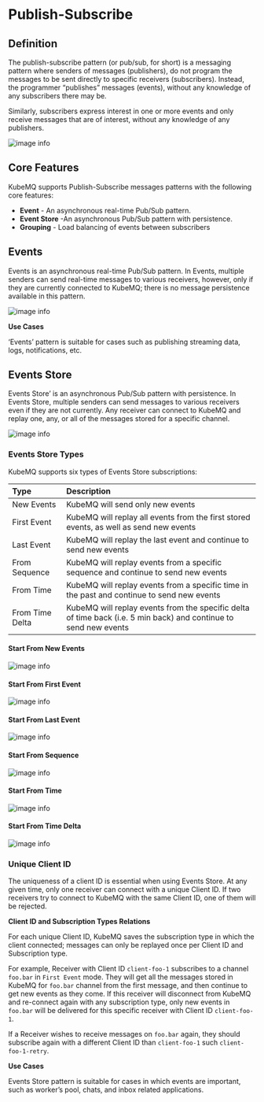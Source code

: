 # Publish-Subscribe

## Definition
The publish-subscribe pattern (or pub/sub, for short) is a messaging pattern where senders of messages (publishers), do not program the messages to be sent directly to specific receivers (subscribers). Instead, the programmer “publishes” messages (events), without any knowledge of any subscribers there may be.

Similarly, subscribers express interest in one or more events and only receive messages that are of interest, without any knowledge of any publishers.

![image info](./images/pubsub.png)


## Core Features
KubeMQ supports Publish-Subscribe messages patterns with the following core features:


- **Event** -  An asynchronous real-time Pub/Sub pattern.
- **Event Store** -An asynchronous Pub/Sub pattern with persistence.
- **Grouping** - Load balancing of events between subscribers


## Events
Events is an asynchronous real-time Pub/Sub pattern.
In Events, multiple senders can send real-time messages to various receivers, however, only if they are currently connected to KubeMQ; there is no message persistence available in this pattern.

![image info](./images/event.png)

**Use Cases**

‘Events’ pattern is suitable for cases such as publishing streaming data, logs, notifications, etc.

## Events Store
Events Store’ is an asynchronous Pub/Sub pattern with persistence.
In Events Store, multiple senders can send messages to various receivers even if they are not currently. Any receiver can connect to KubeMQ and replay one, any, or all of the messages stored for a specific channel.

![image info](./images/event-store.png)

### Events Store Types

KubeMQ supports six types of Events Store subscriptions:

| Type            | Description                                                                                                  |
|:----------------|:-------------------------------------------------------------------------------------------------------------|
| New Events      | KubeMQ will send only new events                                                                             |
| First Event     | KubeMQ will replay all events from the first stored events, as well as send new events                          |
| Last Event      | KubeMQ will replay the last event and continue to send new events                                            |
| From Sequence   | KubeMQ will replay events from a specific sequence and continue to send new events                             |
| From Time       | KubeMQ will replay events from a specific time in the past and continue to send new events                     |
| From Time Delta | KubeMQ will replay events from the specific delta of time back (i.e. 5 min back) and continue to send new events |


#### Start From New Events

![image info](./images/event-store-from-new.png)


#### Start From First Event

![image info](./images/event-store-from-first.png)


#### Start From Last Event

![image info](./images/event-store-from-last.png)


#### Start From Sequence

![image info](./images/event-store-from-seq.png)


#### Start From Time

![image info](./images/event-store-from-time.png)


#### Start From Time Delta

![image info](./images/event-store-from-time-delta.png)


### Unique Client ID

The uniqueness of a client ID is essential when using Events Store.  At any given time, only one receiver can connect with a unique Client ID. If two receivers try to connect to KubeMQ with the same Client ID, one of them will be rejected.

**Client ID and Subscription Types Relations**

For each unique Client ID, KubeMQ saves the subscription type in which the client connected; messages can only be replayed once per Client ID and Subscription type.

For example, Receiver with Client ID `client-foo-1` subscribes to a channel `foo.bar` in `First Event` mode. They will get all the messages stored in KubeMQ for `foo.bar` channel from the first message, and then continue to get new events as they come.
If this receiver will disconnect from KubeMQ and re-connect again with any subscription type, only new events in `foo.bar` will be delivered for this specific receiver with Client ID `client-foo-1`.

If a Receiver wishes to receive messages on `foo.bar` again, they should subscribe again with a different Client ID than `client-foo-1` such `client-foo-1-retry`.

**Use Cases**

Events Store pattern is suitable for cases in which events are important, such as worker’s pool, chats, and inbox related applications.

